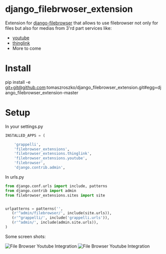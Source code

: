 # django_filebrwoser_extension #

Extension for [django-filebrowser](https://github.com/sehmaschine/django-filebrowser/ "django-filebrowser") that allows to 
use filebrowser not only for files but also for medias from 3'rd part services like:

* [youtube](https://youtube.com/ "youtube")
* [thinglink](https://www.thinglink.com/ "thinglink")
* More to come


# Install #

pip install -e git+git@github.com:tomaszroszko/django_filebrowser_extension.git#egg=django_filebrowser_extension-master

# Setup #

In your settings.py


```python
INSTALLED_APPS = (

    'grappelli',
    'filebrowser_extensions',
    'filebrowser_extensions.thinglink',
    'filebrowser_extensions.youtube',
    'filebrowser',
    'django.contrib.admin',

```

In urls.py


```python
from django.conf.urls import include, patterns
from django.contrib import admin
from filebrowser_extensions.sites import site


urlpatterns = patterns('',
   (r'^admin/filebrowser/', include(site.urls)),
   (r'^grappelli/', include('grappelli.urls')),
   (r'^admin/', include(admin.site.urls)),
)
```

Some screen shots:

![File Browser Youtube Integration](https://raw.githubusercontent.com/tomaszroszko/django_filebrowser_extension/master/docs/youtube.png)
![File Browser Youtube Integration](https://raw.githubusercontent.com/tomaszroszko/django_filebrowser_extension/master/docs/youtube2.png)